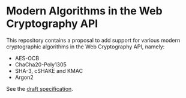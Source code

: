 # Modern Algorithms in the Web Cryptography API

This repository contains a proposal to add support for various modern
cryptographic algorithms in the Web Cryptography API, namely:

- AES-OCB
- ChaCha20-Poly1305
- SHA-3, cSHAKE and KMAC
- Argon2

See the [draft specification](https://twiss.github.io/webcrypto-modern-algos/).
